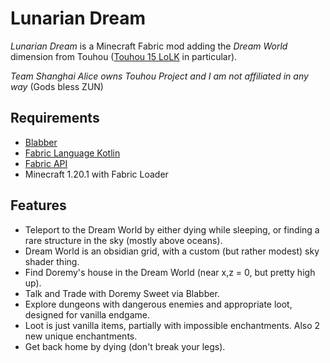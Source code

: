 # Lunarian Dream
_Lunarian Dream_ is a Minecraft Fabric mod adding the _Dream World_ dimension
from Touhou ([Touhou 15 LoLK](https://store.steampowered.com/app/937580/Touhou_Kanjuden__Legacy_of_Lunatic_Kingdom/) in particular).

_Team Shanghai Alice owns Touhou Project and I am not affiliated in any way_ (Gods bless ZUN)

## Requirements

- [Blabber](https://modrinth.com/mod/blabber)
- [Fabric Language Kotlin](https://modrinth.com/mod/fabric-language-kotlin)
- [Fabric API](https://modrinth.com/mod/fabric-api)
- Minecraft 1.20.1 with Fabric Loader

## Features

- Teleport to the Dream World by either dying while sleeping, or finding a rare structure in the sky (mostly above oceans).
- Dream World is an obsidian grid, with a custom (but rather modest) sky shader thing.
- Find Doremy's house in the Dream World (near x,z = 0, but pretty high up).
- Talk and Trade with Doremy Sweet via Blabber.
- Explore dungeons with dangerous enemies and appropriate loot, designed for vanilla endgame.
- Loot is just vanilla items, partially with impossible enchantments. Also 2 new unique enchantments.
- Get back home by dying (don't break your legs). 
